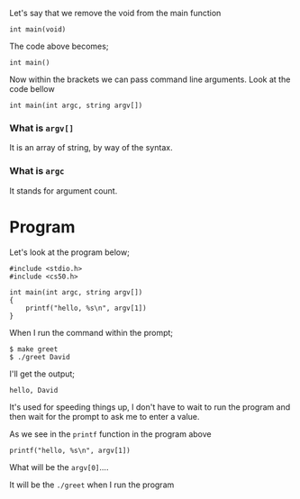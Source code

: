 Let's say that we remove the void from the main function

	int main(void)

The code above becomes;

	int main()

Now within the brackets we can pass command line arguments. Look at the code bellow

	int main(int argc, string argv[])

### What is `argv[]`
It is an array of string, by way of the syntax.

### What is `argc`
It stands for argument count.

# Program
Let's look at the program below;

	#include <stdio.h>
	#include <cs50.h>
	
	int main(int argc, string argv[])
	{
		printf("hello, %s\n", argv[1])
	}

When I run the command within the prompt;

	$ make greet
	$ ./greet David

I'll get the output;

	hello, David

It's used for speeding things up, I don't have to wait to run the program and then wait for the prompt to ask me to enter a value.

As we see in the `printf` function in the program above

	printf("hello, %s\n", argv[1])

What will be the `argv[0]`....

It will be the `./greet` when I run the program